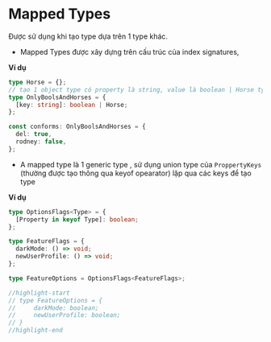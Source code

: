 # Mapped Types

Được sử dụng khi tạo type dựa trên 1 type khác.

- Mapped Types được xây dựng trên cấu trúc của index signatures,

**Ví dụ**

```ts
type Horse = {};
// tạo 1 object type có property là string, value là boolean | Horse type
type OnlyBoolsAndHorses = {
  [key: string]: boolean | Horse;
};

const conforms: OnlyBoolsAndHorses = {
  del: true,
  rodney: false,
};
```

- A mapped type là 1 generic type , sử dụng union type của `ProppertyKeys` (thường được tạo thông qua keyof opearator) lặp qua các keys để tạo type

**Ví dụ**

```ts
type OptionsFlags<Type> = {
  [Property in keyof Type]: boolean;
};

type FeatureFlags = {
  darkMode: () => void;
  newUserProfile: () => void;
};

type FeatureOptions = OptionsFlags<FeatureFlags>;

//highlight-start
// type FeatureOptions = {
//     darkMode: boolean;
//     newUserProfile: boolean;
// }
//highlight-end
```
